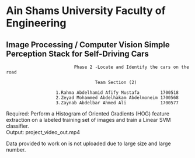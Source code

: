 # Ain Shams University Faculty of Engineering 
## Image Processing / Computer Vision Simple Perception Stack for Self-Driving Cars

                              Phase 2 -Locate and Identify the cars on the road

                                      Team Section (2)

                       1.Rahma Abdelhamid Afify Mustafa        1700518
                       2.Zeyad Mohammed Abdelhakam Abdelmoneim 1700568
                       3.Zaynab Abdelbar Ahmed Ali             1700577
                       
      
Required: Perform a Histogram of Oriented Gradients (HOG) feature extraction on a labeled training set of images and train a Linear SVM classifier.      
Output: project_video_out.mp4      
      
      
Data provided to work on is not uploaded due to large size and large number.
